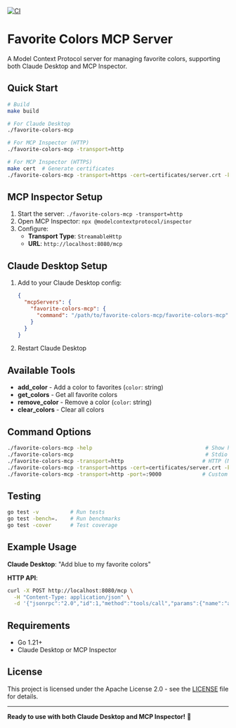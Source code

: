 [![CI](https://github.com/subnetmarco/favorite-colors-mcp/actions/workflows/ci.yml/badge.svg)](https://github.com/subnetmarco/favorite-colors-mcp/actions/workflows/ci.yml)

# Favorite Colors MCP Server

A Model Context Protocol server for managing favorite colors, supporting both Claude Desktop and MCP Inspector.

## Quick Start

```bash
# Build
make build

# For Claude Desktop
./favorite-colors-mcp

# For MCP Inspector (HTTP)
./favorite-colors-mcp -transport=http

# For MCP Inspector (HTTPS)
make cert  # Generate certificates
./favorite-colors-mcp -transport=https -cert=certificates/server.crt -key=certificates/server.key
```

## MCP Inspector Setup

1. Start the server: `./favorite-colors-mcp -transport=http`
2. Open MCP Inspector: `npx @modelcontextprotocol/inspector`
3. Configure:
   - **Transport Type**: `StreamableHttp`
   - **URL**: `http://localhost:8080/mcp`

## Claude Desktop Setup

1. Add to your Claude Desktop config:
   ```json
   {
     "mcpServers": {
       "favorite-colors-mcp": {
         "command": "/path/to/favorite-colors-mcp/favorite-colors-mcp"
       }
     }
   }
   ```
2. Restart Claude Desktop

## Available Tools

- **add_color** - Add a color to favorites (`color`: string)
- **get_colors** - Get all favorite colors  
- **remove_color** - Remove a color (`color`: string)
- **clear_colors** - Clear all colors

## Command Options

```bash
./favorite-colors-mcp -help                                    # Show help
./favorite-colors-mcp                                          # Stdio (Claude Desktop)
./favorite-colors-mcp -transport=http                         # HTTP (MCP Inspector)
./favorite-colors-mcp -transport=https -cert=certificates/server.crt -key=certificates/server.key  # HTTPS
./favorite-colors-mcp -transport=http -port=:9000             # Custom port
```

## Testing

```bash
go test -v          # Run tests
go test -bench=.    # Run benchmarks
go test -cover      # Test coverage
```

## Example Usage

**Claude Desktop**: "Add blue to my favorite colors"

**HTTP API**:
```bash
curl -X POST http://localhost:8080/mcp \
  -H "Content-Type: application/json" \
  -d '{"jsonrpc":"2.0","id":1,"method":"tools/call","params":{"name":"add_color","arguments":{"color":"blue"}}}'
```

## Requirements

- Go 1.21+
- Claude Desktop or MCP Inspector

## License

This project is licensed under the Apache License 2.0 - see the [LICENSE](LICENSE) file for details.

---

**Ready to use with both Claude Desktop and MCP Inspector!** 🎨